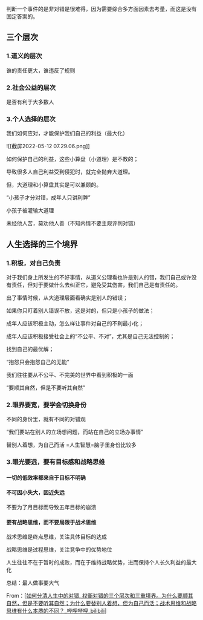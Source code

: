 判断一个事件的是非对错是很难得，因为需要综合多方面因素去考量，而这是没有固定答案的。

## 三个层次

### 1.道义的层次
谁的责任更大，谁违反了规则

### 2.社会公益的层次
是否有利于大多数人
### 3.个人选择的层次
我们如何应对，才能保护我们自己的利益（最大化）



![[截屏2022-05-12 07.29.06.png]]



如何保护自己的利益，这些小算盘（小道理）是不教的；

导致很多人自己利益受到侵犯时，就完全抛弃大道理。


但，大道理和小算盘其实是可以兼顾的。


“小孩子才分对错，成年人只讲利弊”

小孩子被灌输大道理



未经他人苦，莫劝他人善（不知内情不要主观评判对错）
## 人生选择的三个境界

### 1.积极，对自己负责
对于我们身上所发生的不好事情，从道义公理看也许是别人的错，我们自己或许没有责任，但对于要做什么去纠正它，避免受其伤害，我们自己是有责任的。

出了事情时候，从大道理层面看确实是别人的错误；

如果你只盯着别人错误不放，这是对的，但只是小孩子的做法；

成年人应该积极主动，怎么样让事件对自己的不利最小化；

成年人应该积极接受社会上的“不公平、不对”，尤其是自己无法控制的；

找到自己的最优解；

“抱怨只会抱怨自己的无能”

我们往往要从不公平、不完美的世界中看到积极的一面


“要顺其自然，但是不要听其自然” 


### 2.眼界要宽，要学会切换身份
不同的身份里，就有不同的对错观

“我们要站在别人的立场想问题，而站在自己的立场办事情”

替别人着想，为自己而活 =人生智慧=脑子里身份比较多


### 3.眼光要远，要有目标感和战略思维



#### 一切的低效率都来自于目标不明确
#### 不可因小失大，因近失远

不要为了月目标而导致五年目标的崩溃

#### 要有战略思维，而不要局限于战术思维

战术思维是终点思维，关注具体目标的达成

战略思维是过程思维，关注竞争中的优势地位




人生往往不在于暂时的成败，而在于维持战略优势，进而保持个人长久利益的最大化



总结：最人做事要大气


From：[[如何分清人生中的对错, 权衡对错的三个层次和三重境界。为什么要顺其自然，但是不要听其自然；为什么要替别人着想，但为自己而活；战术思维和战略思维有什么本质的不同？_哔哩哔哩_bilibili](https://www.bilibili.com/video/BV1UF411j7So)]
